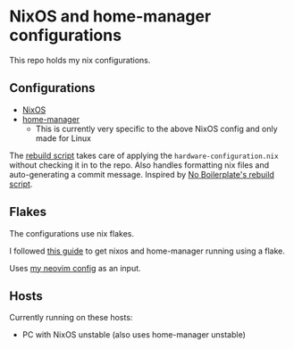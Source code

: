 # NixOS and home-manager configurations

This repo holds my nix configurations.

## Configurations

- [NixOS](./nixos/default.nix)
- [home-manager](./home/default.nix)
    - This is currently very specific to the above NixOS config and only made for Linux


The [rebuild script](rebuild.sh) takes care of applying the `hardware-configuration.nix` without checking it in to the repo. Also handles formatting nix files and auto-generating a commit message. Inspired by [No Boilerplate's rebuild script](https://gist.github.com/0atman/1a5133b842f929ba4c1e195ee67599d5).

## Flakes

The configurations use nix flakes.

I followed [this guide](https://nixos-and-flakes.thiscute.world/nixos-with-flakes/nixos-with-flakes-enabled) to get nixos and home-manager running using a flake.

Uses [my neovim config](https://github.com/Samyak2/nvim-config) as an input.

## Hosts

Currently running on these hosts:
- PC with NixOS unstable (also uses home-manager unstable)
